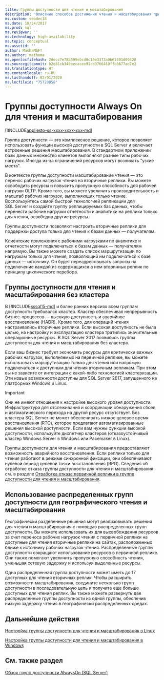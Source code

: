 ```yaml
---
title: Группы доступности для чтения и масштабирования
description: 'Описание способов достижения чтения и масштабирования при использовании групп доступности Always On. '
ms.custom: seodec18
ms.date: 10/24/2017
ms.prod: sql
ms.reviewer: ''
ms.technology: high-availability
ms.topic: conceptual
ms.assetid: ''
author: MashaMSFT
ms.author: mathoma
ms.openlocfilehash: 2decc7e78b599ebcd0c16e3373a0b62401d09428
ms.sourcegitcommit: b2e81cb349eecacee91cd3766410ffb3677ad7e2
ms.translationtype: HT
ms.contentlocale: ru-RU
ms.lasthandoff: 02/01/2020
ms.locfileid: "75720858"
---
```

# <a name="use-read-scale-with-always-on-availability-groups"></a>Группы доступности Always On для чтения и масштабирования
[!INCLUDE[appliesto-ss-xxxx-xxxx-xxx-md](../../../includes/appliesto-ss-xxxx-xxxx-xxx-md.md)]

Группа доступности — это комплексное решение, которое позволяет использовать функции высокой доступности в SQL Server и включает встроенные решения масштабирования. В стандартном приложении базы данных множество клиентов выполняют разные типы рабочих нагрузок. Иногда из-за ограничений ресурсов могут возникать "узкие места". 

В контексте группы доступности масштабирование чтения — это перенос рабочих нагрузок чтения на вторичные реплики. Вы можете освободить ресурсы и повысить пропускную способность для рабочей нагрузки OLTP. Кроме того, вы можете увеличить производительность и масштаб рабочих нагрузок, выполняющих только чтение. Воспользуйтесь самой быстрой технологией репликации для SQL Server и создайте группу реплицируемых баз данных, чтобы перенести рабочие нагрузки отчетности и аналитики на реплики только для чтения, освободив другие ресурсы.

Группы доступности позволяют настроить вторичные реплики для поддержки доступа только для чтения к базам данных — получателям.

Клиентские приложения с рабочими нагрузками по аналитике и отчетности могут подключаться к базам данных — получателям напрямую. Вы также можете создать список маршрутизации по нагрузкам только для чтения, позволяющий им подключаться к базе данных — источнику. Он будет переадресовывать запросы на подключение каждой из содержащихся в нем вторичных реплик по принципу циклического перебора.

## <a name="read-scale-availability-groups-without-cluster"></a>Группы доступности для чтения и масштабирования без кластера

В [!INCLUDE[sssql15-md](../../../includes/sssql15-md.md)] и более ранних версиях всем группам доступности требовался кластер. Кластер обеспечивал непрерывность бизнес-процессов — высокую доступность и аварийное восстановление (HADR). Кроме того, для операций чтения настраивались вторичные реплики. Если высокая доступность не была целью, на настройку и эксплуатацию кластера тратились значительные операционные ресурсы. В SQL Server 2017 появились группы доступности для чтения и масштабирования без кластера. 

Если ваш бизнес требует экономить ресурсы для критически важных рабочих нагрузок, выполняемых на первичной реплике, вы можете использовать маршрутизацию только для чтения или напрямую подключаться к доступным для чтения вторичным репликам. При этом вы не зависите от интеграции с какой-либо технологией кластеризации. Эти новые возможности доступны для SQL Server 2017, запущенного на платформах Windows и Linux.

>[!IMPORTANT]
>Они не имеют отношения к настройке высокого уровня доступности. Инфраструктура для отслеживания и координации обнаружения сбоев и автоматического перехода на другой ресурс отсутствует. Без кластера SQL Server не может обеспечивать низкое целевое время восстановления (RTO), которое предлагают автоматизированные решения высокой доступности. Если вам нужны функции высокой доступности, используйте диспетчер кластеров (отказоустойчивый кластер Windows Server в Windows или Pacemaker в Linux).
>
>Группы доступности для чтения и масштабирования предоставляют возможность аварийного восстановления. Если реплики только для чтения работают в режиме синхронной фиксации, они обеспечивают нулевой период целевой точки восстановления (RPO). Сведения об отработке отказа группы доступности для чтения и масштабирования см. в разделе [Отработка отказа первичной реплики в группе доступности для чтения и масштабирования](perform-a-planned-manual-failover-of-an-availability-group-sql-server.md#ReadScaleOutOnly).

## <a name="use-distributed-availability-groups-for-geographic-read-scale"></a>Использование распределенных групп доступности для географического чтения и масштабирования

Географически разделенные решения могут реализовывать решения для чтения и масштабирования с помощью распределенных групп доступности. Вы можете использовать их для высвобождения ресурсов за счет переноса рабочих нагрузок чтения с первичной реплики на доступные для чтения вторичные реплики на сайтах, расположенных ближе к источнику рабочих нагрузок чтения. Распределенные группы доступности сокращают использование ресурсов в первичной реплике. Они также помогают увеличить пропускную способность чтения, уменьшая сетевую задержку и используя выделенные ресурсы.

Одна распределенная группа доступности может иметь до 17 доступных для чтения вторичных реплик. Чтобы расширить возможности масштабирования, соедините несколько групп доступности в последовательную цепь и получите еще больше доступных для чтения реплик. Вы также можете развернуть две распределенные группы доступности из одной группы, обеспечив низкую задержку чтения в географически распределенных средах.




## <a name="next-steps"></a>Дальнейшие действия

[Настройка группы доступности для чтения и масштабирования в Linux](../../../linux/sql-server-linux-availability-group-configure-rs.md)

[Настройка группы доступности для чтения и масштабирования в Windows](../../../database-engine/availability-groups/windows/configure-read-scale-availability-groups.md)

## <a name="see-also"></a>См. также раздел

 [Обзор групп доступности AlwaysOn &#40;SQL Server&#41;](../../../database-engine/availability-groups/windows/overview-of-always-on-availability-groups-sql-server.md)
